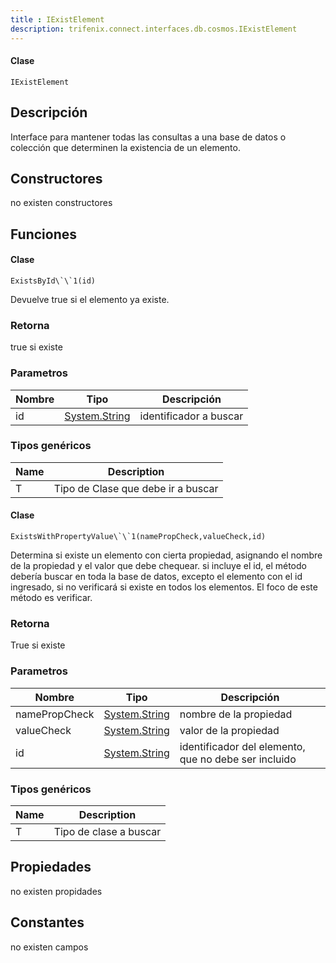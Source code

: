 ```yaml
---
title : IExistElement
description: trifenix.connect.interfaces.db.cosmos.IExistElement
---
```




<CodeBlock slots = 'heading, code' repeat = '1' languages = 'C#' />

#### Clase
```
IExistElement
```

## Descripción
Interface para mantener todas las consultas a una base de datos o colección que determinen 
la existencia de un elemento.
## Constructores

no existen constructores


## Funciones


<CodeBlock slots = 'heading, code' repeat = '1' languages = 'C#' />

#### Clase
```
ExistsById\`\`1(id)
```


Devuelve true si el elemento ya existe.
### Retorna
true si existe
### Parametros
| Nombre | Tipo | Descripción |
| ------ | ---- | ----------- |
| id | [System.String](http://msdn.microsoft.com/query/dev14.query?appId=Dev14IDEF1&l=EN-US&k=k:System.String 'System.String') | identificador a buscar |
### Tipos genéricos
| Name | Description |
| ---- | ----------- |
| T | Tipo de Clase que debe ir a buscar |

<CodeBlock slots = 'heading, code' repeat = '1' languages = 'C#' />

#### Clase
```
ExistsWithPropertyValue\`\`1(namePropCheck,valueCheck,id)
```


Determina si existe un elemento con cierta propiedad, asignando el nombre de la propiedad y el valor que debe chequear.
si incluye el id, el método debería buscar en toda la base de datos, excepto el elemento con el id ingresado,
si no verificará si existe en todos los elementos.
El foco de este método es verificar.
### Retorna
True si existe
### Parametros
| Nombre | Tipo | Descripción |
| ------ | ---- | ----------- |
| namePropCheck | [System.String](http://msdn.microsoft.com/query/dev14.query?appId=Dev14IDEF1&l=EN-US&k=k:System.String 'System.String') | nombre de la propiedad |
| valueCheck | [System.String](http://msdn.microsoft.com/query/dev14.query?appId=Dev14IDEF1&l=EN-US&k=k:System.String 'System.String') | valor de la propiedad |
| id | [System.String](http://msdn.microsoft.com/query/dev14.query?appId=Dev14IDEF1&l=EN-US&k=k:System.String 'System.String') | identificador del elemento, que no debe ser incluido |
### Tipos genéricos
| Name | Description |
| ---- | ----------- |
| T | Tipo de clase a buscar |
## Propiedades

no existen propidades

## Constantes
no existen campos

